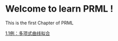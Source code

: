 # Welcome to learn PRML !
This is the first Chapter of PRML

[1.1例：多项式曲线拟合](/Chapter1/1.1多项式曲线拟合.md)

